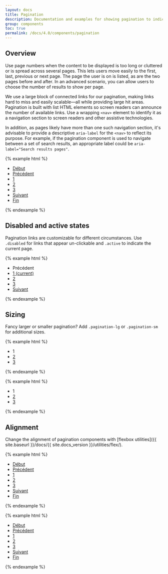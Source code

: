 ```yaml
---
layout: docs
title: Pagination
description: Documentation and examples for showing pagination to indicate a series of related content exists across multiple pages.
group: components
toc: true
permalink: /docs/4.0/components/pagination
---
```


## Overview

Use page numbers when the content to be displayed is too long or cluttered or is spread across several pages. This lets users move easily to the first, last, previous or next page. The page the user is on is listed, as are the two pages before and after. In an advanced scenario, you can allow users to choose the number of results to show per page.

We use a large block of connected links for our pagination, making links hard to miss and easily scalable—all while providing large hit areas. Pagination is built with list HTML elements so screen readers can announce the number of available links. Use a wrapping `<nav>` element to identify it as a navigation section to screen readers and other assistive technologies.

In addition, as pages likely have more than one such navigation section, it's advisable to provide a descriptive `aria-label` for the `<nav>` to reflect its purpose. For example, if the pagination component is used to navigate between a set of search results, an appropriate label could be `aria-label="Search results pages"`.

{% example html %}
<nav role="navigation" aria-label="Page navigation example">
  <ul class="pagination">
    <li class="page-item page-skip">
      <a class="page-link" href="#">
        <i class="icons-arrow-double icon-rotate-180 icons-size-x5" aria-hidden="true"></i>
        <span class="d-none d-sm-inline ml-2">Début</span>
      </a>
    </li>
    <li class="page-item page-skip">
      <a class="page-link" href="#">
        <i class="icons-arrow-prev icons-size-x5" aria-hidden="true"></i>
        <span class="d-none d-sm-inline ml-2">Précédent</span>
      </a>
    </li>
    <li class="page-item"><a class="page-link" href="#">1</a></li>
    <li class="page-item"><a class="page-link" href="#">2</a></li>
    <li class="page-item"><a class="page-link" href="#">3</a></li>
    <li class="page-item page-skip">
      <a class="page-link" href="#">
        <span class="d-none d-sm-inline mr-2">Suivant</span>
        <i class="icons-arrow-next icons-size-x5" aria-hidden="true"></i>
      </a>
    </li>
    <li class="page-item page-skip">
      <a class="page-link" href="#">
        <span class="d-none d-sm-inline mr-2">Fin</span>
        <i class="icons-arrow-double icons-size-x5" aria-hidden="true"></i>
      </a>
    </li>
  </ul>
</nav>
{% endexample %}

## Disabled and active states

Pagination links are customizable for different circumstances. Use `.disabled` for links that appear un-clickable and `.active` to indicate the current page.

{% example html %}
<nav role="navigation" aria-label="Résultats de recherche">
  <ul class="pagination">
    <li class="page-item page-skip disabled">
      <span class="page-link" href="#" tabindex="-1">
        <i class="icons-arrow-prev icons-size-x5" aria-hidden="true"></i>
        <span class="d-none d-sm-inline ml-2">Précédent</span>
      </span>
    </li>
    <li class="page-item active">
      <a class="page-link" href="#" title="1 Page active">1 <span class="sr-only">(current)</span></a>
    </li>
    <li class="page-item">
      <a class="page-link" href="#">2</a>
    </li>
    <li class="page-item"><a class="page-link" href="#">3</a></li>
    <li class="page-item page-skip">
      <a class="page-link" href="#">
        <span class="d-none d-sm-inline mr-2">Suivant</span>
        <i class="icons-arrow-next icons-size-x5" aria-hidden="true"></i>
      </a>
    </li>
  </ul>
</nav>
{% endexample %}

## Sizing

Fancy larger or smaller pagination? Add `.pagination-lg` or `.pagination-sm` for additional sizes.

{% example html %}
<nav role="navigation" aria-label="Résultats de la recherche">
  <ul class="pagination pagination-lg">
    <li class="page-item disabled">
      <span class="page-link" href="#" tabindex="-1">1</span>
    </li>
    <li class="page-item"><a class="page-link" href="#">2</a></li>
    <li class="page-item"><a class="page-link" href="#">3</a></li>
  </ul>
</nav>
{% endexample %}

{% example html %}
<nav role="navigation" aria-label="Résultats de la recherche">
  <ul class="pagination pagination-sm">
    <li class="page-item disabled">
      <span class="page-link" href="#" tabindex="-1">1</span>
    </li>
    <li class="page-item"><a class="page-link" href="#">2</a></li>
    <li class="page-item"><a class="page-link" href="#">3</a></li>
  </ul>
</nav>
{% endexample %}

## Alignment

Change the alignment of pagination components with [flexbox utilities]({{ site.baseurl }}/docs/{{ site.docs_version }}/utilities/flex/).

{% example html %}
<nav role="navigation" aria-label="Page navigation example">
  <ul class="pagination justify-content-center">
    <li class="page-item page-skip">
      <a class="page-link" href="#">
        <i class="icons-arrow-double icon-rotate-180 icons-size-x5" aria-hidden="true"></i>
        <span class="d-none d-sm-inline ml-2">Début</span>
      </a>
    </li>
    <li class="page-item page-skip">
      <a class="page-link" href="#">
        <i class="icons-arrow-prev icons-size-x5" aria-hidden="true"></i>
        <span class="d-none d-sm-inline ml-2">Précédent</span>
      </a>
    </li>
    <li class="page-item"><a class="page-link" href="#">1</a></li>
    <li class="page-item"><a class="page-link" href="#">2</a></li>
    <li class="page-item"><a class="page-link" href="#">3</a></li>
    <li class="page-item page-skip">
      <a class="page-link" href="#">
        <span class="d-none d-sm-inline mr-2">Suivant</span>
        <i class="icons-arrow-next icons-size-x5" aria-hidden="true"></i>
      </a>
    </li>
    <li class="page-item page-skip">
      <a class="page-link" href="#">
        <span class="d-none d-sm-inline mr-2">Fin</span>
        <i class="icons-arrow-double icons-size-x5" aria-hidden="true"></i>
      </a>
    </li>
  </ul>
</nav>
{% endexample %}

{% example html %}
<nav role="navigation" aria-label="Page navigation example">
  <ul class="pagination justify-content-end">
    <li class="page-item page-skip">
      <a class="page-link" href="#">
        <i class="icons-arrow-double icon-rotate-180 icons-size-x5" aria-hidden="true"></i>
        <span class="d-none d-sm-inline ml-2">Début</span>
      </a>
    </li>
    <li class="page-item page-skip">
      <a class="page-link" href="#">
        <i class="icons-arrow-prev icons-size-x5" aria-hidden="true"></i>
        <span class="d-none d-sm-inline ml-2">Précédent</span>
      </a>
    </li>
    <li class="page-item"><a class="page-link" href="#">1</a></li>
    <li class="page-item"><a class="page-link" href="#">2</a></li>
    <li class="page-item"><a class="page-link" href="#">3</a></li>
    <li class="page-item page-skip">
      <a class="page-link" href="#">
        <span class="d-none d-sm-inline mr-2">Suivant</span>
        <i class="icons-arrow-next icons-size-x5" aria-hidden="true"></i>
      </a>
    </li>
    <li class="page-item page-skip">
      <a class="page-link" href="#">
        <span class="d-none d-sm-inline mr-2">Fin</span>
        <i class="icons-arrow-double icons-size-x5" aria-hidden="true"></i>
      </a>
    </li>
  </ul>
</nav>
{% endexample %}

